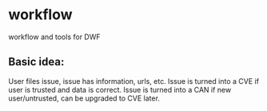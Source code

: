 # workflow

workflow and tools for DWF

## Basic idea:

User files issue, issue has information, urls, etc. Issue is turned into a CVE if user is trusted and data is correct. Issue is turned into a CAN if new user/untrusted, can be upgraded to CVE later.
